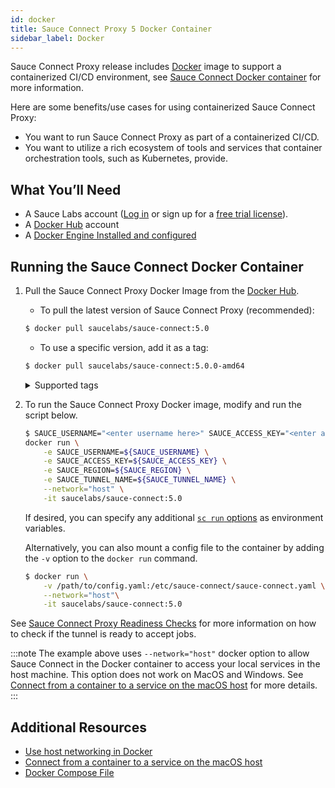 ```yaml
---
id: docker
title: Sauce Connect Proxy 5 Docker Container
sidebar_label: Docker
---
```


Sauce Connect Proxy release includes [Docker](https://www.docker.com/) image to support a containerized CI/CD environment, see [Sauce Connect Docker container](https://github.com/saucelabs/sauce-connect-docker) for more information.

Here are some benefits/use cases for using containerized Sauce Connect Proxy:

- You want to run Sauce Connect Proxy as part of a containerized CI/CD.
- You want to utilize a rich ecosystem of tools and services that container orchestration tools, such as Kubernetes, provide.

## What You’ll Need

- A Sauce Labs account ([Log in](https://accounts.saucelabs.com/am/XUI/#login/) or sign up for a [free trial license](https://saucelabs.com/sign-up)).
- A [Docker Hub](https://hub.docker.com/r/saucelabs/sauce-connect) account
- A [Docker Engine Installed and configured](https://docs.docker.com/engine/install/)

## Running the Sauce Connect Docker Container

1. Pull the Sauce Connect Proxy Docker Image from the [Docker Hub](https://hub.docker.com/r/saucelabs/sauce-connect).
   - To pull the latest version of Sauce Connect Proxy (recommended):
   ```bash
   $ docker pull saucelabs/sauce-connect:5.0
   ```
   - To use a specific version, add it as a tag:
   ```bash
   $ docker pull saucelabs/sauce-connect:5.0.0-amd64
   ```
    <details>
    <summary>Supported tags</summary>
      - 5, 5.1, 5.1.0<br/>
    </details>
2. To run the Sauce Connect Proxy Docker image, modify and run the script below.

   ```bash
   $ SAUCE_USERNAME="<enter username here>" SAUCE_ACCESS_KEY="<enter access key here>" SAUCE_REGION="us-west" SAUCE_TUNNEL_NAME="my-tunnel-name" \
   docker run \
       -e SAUCE_USERNAME=${SAUCE_USERNAME} \
       -e SAUCE_ACCESS_KEY=${SAUCE_ACCESS_KEY} \
       -e SAUCE_REGION=${SAUCE_REGION} \
       -e SAUCE_TUNNEL_NAME=${SAUCE_TUNNEL_NAME} \
       --network="host" \
       -it saucelabs/sauce-connect:5.0
   ```
   If desired, you can specify any additional [`sc run` options](/dev/cli/sauce-connect-5/run/) as environment variables.

   Alternatively, you can also mount a config file to the container by adding the `-v` option to the `docker run` command.

   ```bash
   $ docker run \
       -v /path/to/config.yaml:/etc/sauce-connect/sauce-connect.yaml \
       --network="host"\
       -it saucelabs/sauce-connect:5.0
   ```

See [Sauce Connect Proxy Readiness Checks](/secure-connections/sauce-connect-5/operation/readiness-checks) for more information on how to check if the tunnel is ready to accept jobs.

:::note
The example above uses `--network="host"` docker option to allow Sauce Connect in the Docker container to access your local services in the host machine. This option does not work on MacOS and Windows. See [Connect from a container to a service on the macOS host](https://docs.docker.com/desktop/networking/#use-cases-and-workarounds) for more details.
:::

## Additional Resources

- [Use host networking in Docker](https://docs.docker.com/network/host/)
- [Connect from a container to a service on the macOS host](https://docs.docker.com/desktop/mac/networking/#use-cases-and-workarounds)
- [Docker Compose File](https://docs.docker.com/compose/compose-file/compose-file-v3/)
